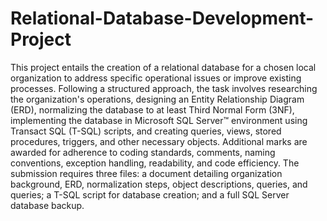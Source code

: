 # Relational-Database-Development-Project

This project entails the creation of a relational database for a chosen local organization to address specific operational issues or improve existing processes. Following a structured approach, the task involves researching the organization's operations, designing an Entity Relationship Diagram (ERD), normalizing the database to at least Third Normal Form (3NF), implementing the database in Microsoft SQL Server™ environment using Transact SQL (T-SQL) scripts, and creating queries, views, stored procedures, triggers, and other necessary objects. Additional marks are awarded for adherence to coding standards, comments, naming conventions, exception handling, readability, and code efficiency. The submission requires three files: a document detailing organization background, ERD, normalization steps, object descriptions, queries, and queries; a T-SQL script for database creation; and a full SQL Server database backup.
